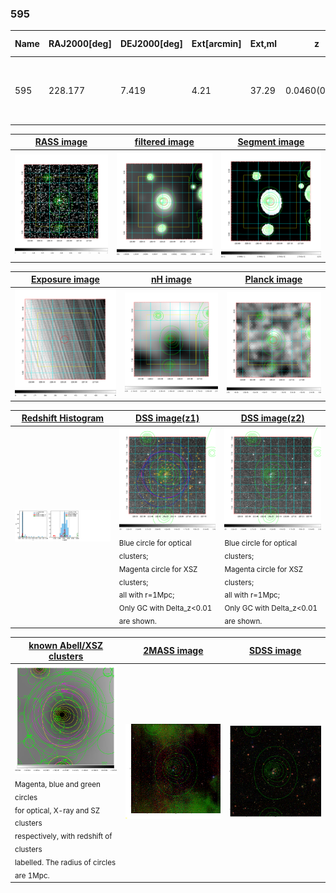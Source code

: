 <div STYLE="page-break-after: always;"></div>

### 595

|Name|RAJ2000[deg]|DEJ2000[deg] |Ext[arcmin]| Ext,ml | z | z_src| C|GC(XSZ,Delta_z<0.01)| GC(OPT,Delta_z<0.01)|GC| R_sig[arcmin] | R500[arcmin] | R500[Mpc]| CRsig[c/s] | CR500[c/s] |L500[1E44 erg/s]|F500[1E-12 erg/s/cm^2]| M500[1E14 Msun]|Tx[keV]|Cnt_sig|Beta|Rc[arcmin]|Comment|Alias|
|---|---|---|---|---|---|------|---|--------|---------|----------|---|---|---|---|---|---|---|---|---|---|---|---|---|---|
|595| 228.177| 7.419| 4.21| 37.29| 0.0460(0.005)| z1, z_xsz| B| L03| A, N| A, C, F20, L03, N, W| 16.112| 13.244| 0.718| 0.314(0.054)| 0.305(0.053)| 0.275(0.032)| 5.525(0.648)| 1.10(0.07)| 2.30(0.09)| 121.7| 0.833(-0.153+0.116)| 7.683(-1.587+1.197)| -| t212|

|[RASS image](../image/595/595_img.pdf)|[filtered image](../image/595/595_fil.pdf)|[Segment image](../image/595/595_seg.pdf)|
|-------------------|--------------------|-------------------|
| <img src="../image/595/595_img.png" width="300">  | <img src="../image/595/595_fil.png" width="300">   | <img src="../image/595/595_seg.png" width="300">  |

|[Exposure image](../image/595/595_mex.pdf)| [nH image](../image/595/595_nh.pdf)| [Planck image](../image/595/595_p.pdf)|
|-------------------|--------------------|-------------------|
|<img src="../image/595/595_mex.png" width="300">   | <img src="../image/595/595_nh.png" width="300">    | <img src="../image/595/595_p.png" width="300"> |

|[Redshift Histogram](../image/595/595_zg.pdf) | [DSS image(z1)](../image/595/595_dss_z1.pdf)      |  [DSS image(z2)](../image/595/595_dss_z2.pdf)    |
|-------------------|--------------------|-------------------|
|<img src="../image/595/595_zg.png" width="300"> |<img src="../image/595/595_dss_z1.png" width="300"> <sub><br>Blue circle for optical clusters; <br>Magenta circle for XSZ clusters; <br>all with r=1Mpc; <br>Only GC with Delta_z<0.01 are shown. </sub>| <img src="../image/595/595_dss_z2.png" width="300"><sub><br>Blue circle for optical clusters; <br>Magenta circle for XSZ clusters; <br>all with r=1Mpc; <br>Only GC with Delta_z<0.01 are shown. </sub> |

|[known Abell/XSZ clusters](../image/595/595_gc.pdf) | [2MASS image](../image/595/595_2mass.pdf)      |[SDSS image](../image/595/595_sdss.pdf)   |
|-------------------|-------------------|-------------------|
|<img src=../image/595/595_gc.png width="300"> <br><sub>Magenta, blue and green circles <br>for optical, X-ray and SZ clusters <br>respectively, with redshift of clusters <br>labelled. The radius of circles <br>are 1Mpc.</sub>|<img src="../image/595/595_2mass.png" width="300">  | <img src="../image/595/595_sdss.png" width="300">  |




